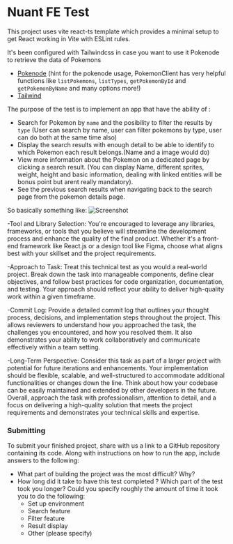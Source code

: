 # Nuant FE Test

This project uses vite react-ts template which provides a minimal setup to get React working in Vite with ESLint rules.

It's been configured with Tailwindcss in case you want to use it Pokenode to retrieve the data of Pokemons

- [Pokenode](https://pokenode-ts.vercel.app/) (hint for the pokenode usage, PokemonClient has very helpful functions like `listPokemons`, `listTypes`, `getPokemonById` and `getPokemonByName` and many options more!)
- [Tailwind](https://tailwindcss.com/)

The purpose of the test is to implement an app that have the ability of :

- Search for Pokemon by `name` and the posibility to filter the results by `type`
  (User can search by name, user can filter pokemons by type, user can do both at the same time also)
- Display the search results with enough detail to be able to identify to which Pokemon each result belongs.(Name and a image would do)
- View more information about the Pokemon on a dedicated page by clicking a search result. (You can display Name, different sprites, weight, height and basic information, dealing with linked entities will be bonus point but arent really mandatory).
- See the previous search results when navigating back to the search page from the pokemon details page.

So basically something like:
![Screenshot](screenshot.png)

-Tool and Library Selection: You're encouraged to leverage any libraries, frameworks, or tools that you believe will streamline the development process and enhance the quality of the final product. Whether it's a front-end framework like React.js or a design tool like Figma, choose what aligns best with your skillset and the project requirements.

-Approach to Task: Treat this technical test as you would a real-world project. Break down the task into manageable components, define clear objectives, and follow best practices for code organization, documentation, and testing. Your approach should reflect your ability to deliver high-quality work within a given timeframe.

-Commit Log: Provide a detailed commit log that outlines your thought process, decisions, and implementation steps throughout the project. This allows reviewers to understand how you approached the task, the challenges you encountered, and how you resolved them. It also demonstrates your ability to work collaboratively and communicate effectively within a team setting.

-Long-Term Perspective: Consider this task as part of a larger project with potential for future iterations and enhancements. Your implementation should be flexible, scalable, and well-structured to accommodate additional functionalities or changes down the line. Think about how your codebase can be easily maintained and extended by other developers in the future.
Overall, approach the task with professionalism, attention to detail, and a focus on delivering a high-quality solution that meets the project requirements and demonstrates your technical skills and expertise.

### Submitting

To submit your finished project, share with us a link to a GitHub repository containing its code. Along with instructions on how to run the app, include answers to the following:

- What part of building the project was the most difficult? Why?
- How long did it take to have this test completed ? Which part of the test took you longer? Could you specify roughly the amount of time it took you to do the following:
  - Set up environment
  - Search feature
  - Filter feature
  - Result display
  - Other (please specify)
